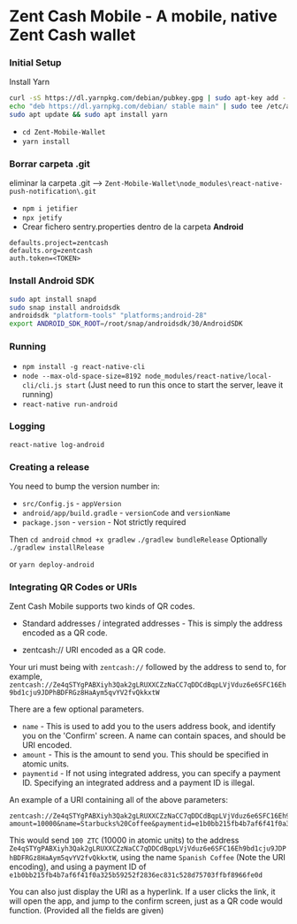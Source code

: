 # Zent Cash Mobile - A mobile, native Zent Cash wallet

### Initial Setup

Install Yarn

```bash
curl -sS https://dl.yarnpkg.com/debian/pubkey.gpg | sudo apt-key add -
echo "deb https://dl.yarnpkg.com/debian/ stable main" | sudo tee /etc/apt/sources.list.d/yarn.list
sudo apt update && sudo apt install yarn
```

* `cd Zent-Mobile-Wallet`
* `yarn install`

### Borrar carpeta .git 
eliminar la carpeta .git --> ```Zent-Mobile-Wallet\node_modules\react-native-push-notification\.git```

* `npm i jetifier`
* `npx jetify`
* Crear fichero sentry.properties dentro de la carpeta **Android**

```text
defaults.project=zentcash
defaults.org=zentcash
auth.token=<TOKEN>
```

### Install Android SDK
```bash
sudo apt install snapd
sudo snap install androidsdk
androidsdk "platform-tools" "platforms;android-28"
export ANDROID_SDK_ROOT=/root/snap/androidsdk/30/AndroidSDK
```

### Running

* `npm install -g react-native-cli`
* `node --max-old-space-size=8192 node_modules/react-native/local-cli/cli.js start` (Just need to run this once to start the server, leave it running)
* `react-native run-android`

### Logging

`react-native log-android`

### Creating a release

You need to bump the version number in:

* `src/Config.js` - `appVersion`
* `android/app/build.gradle` - `versionCode` and `versionName`
* `package.json` - `version` - Not strictly required

Then
`cd android`
`chmod +x gradlew`
`./gradlew bundleRelease`
Optionally
`./gradlew installRelease`

or `yarn deploy-android`

### Integrating QR Codes or URIs

Zent Cash Mobile supports two kinds of QR codes.

* Standard addresses / integrated addresses - This is simply the address encoded as a QR code.

* zentcash:// URI encoded as a QR code.

Your uri must being with `zentcash://` followed by the address to send to, for example, `zentcash://Ze4qSTYgPABXiyh3Qak2gLRUXXCZzNaCC7qDDCdBqpLVjVduz6e6SFC16Eh9bd1cju9JDPhBDFRGz8HaAym5qvYV2fvQkkxtW`

There are a few optional parameters.

* `name` - This is used to add you to the users address book, and identify you on the 'Confirm' screen. A name can contain spaces, and should be URI encoded.
* `amount` - This is the amount to send you. This should be specified in atomic units.
* `paymentid` - If not using integrated address, you can specify a payment ID. Specifying an integrated address and a payment ID is illegal.

An example of a URI containing all of the above parameters:

```
zentcash://Ze4qSTYgPABXiyh3Qak2gLRUXXCZzNaCC7qDDCdBqpLVjVduz6e6SFC16Eh9bd1cju9JDPhBDFRGz8HaAym5qvYV2fvQkkxtW?amount=10000&name=Starbucks%20Coffee&paymentid=e1b0bb215fb4b7af6f41f0a325b59252f2836ec831c528d75703ffbf8966fe0d
```

This would send `100 ZTC` (10000 in atomic units) to the address `Ze4qSTYgPABXiyh3Qak2gLRUXXCZzNaCC7qDDCdBqpLVjVduz6e6SFC16Eh9bd1cju9JDPhBDFRGz8HaAym5qvYV2fvQkkxtW`, using the name `Spanish Coffee` (Note the URI encoding), and using a payment ID of `e1b0bb215fb4b7af6f41f0a325b59252f2836ec831c528d75703ffbf8966fe0d`

You can also just display the URI as a hyperlink. If a user clicks the link, it will open the app, and jump to the confirm screen, just as a QR code would function. (Provided all the fields are given)
